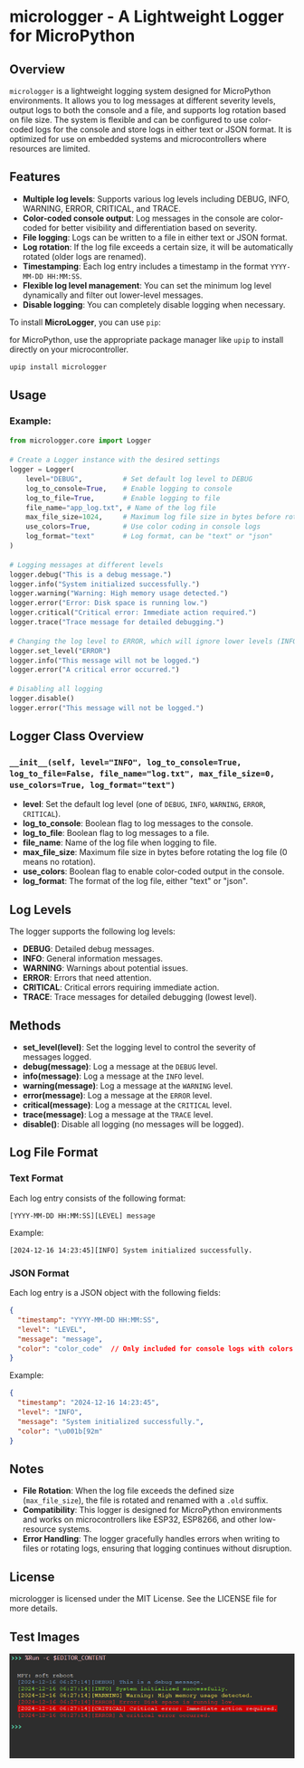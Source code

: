 
# micrologger - A Lightweight Logger for MicroPython

## Overview

`micrologger` is a lightweight logging system designed for MicroPython environments. It allows you to log messages at different severity levels, output logs to both the console and a file, and supports log rotation based on file size. The system is flexible and can be configured to use color-coded logs for the console and store logs in either text or JSON format. It is optimized for use on embedded systems and microcontrollers where resources are limited.

## Features

- **Multiple log levels**: Supports various log levels including DEBUG, INFO, WARNING, ERROR, CRITICAL, and TRACE.
- **Color-coded console output**: Log messages in the console are color-coded for better visibility and differentiation based on severity.
- **File logging**: Logs can be written to a file in either text or JSON format.
- **Log rotation**: If the log file exceeds a certain size, it will be automatically rotated (older logs are renamed).
- **Timestamping**: Each log entry includes a timestamp in the format `YYYY-MM-DD HH:MM:SS`.
- **Flexible log level management**: You can set the minimum log level dynamically and filter out lower-level messages.
- **Disable logging**: You can completely disable logging when necessary.

To install **MicroLogger**, you can use `pip`:

 for MicroPython, use the appropriate package manager like `upip` to install directly on your microcontroller.

```bash
upip install micrologger
```

## Usage

### Example:

```python
from micrologger.core import Logger

# Create a Logger instance with the desired settings
logger = Logger(
    level="DEBUG",          # Set default log level to DEBUG
    log_to_console=True,    # Enable logging to console
    log_to_file=True,       # Enable logging to file
    file_name="app_log.txt", # Name of the log file
    max_file_size=1024,     # Maximum log file size in bytes before rotation
    use_colors=True,        # Use color coding in console logs
    log_format="text"       # Log format, can be "text" or "json"
)

# Logging messages at different levels
logger.debug("This is a debug message.")
logger.info("System initialized successfully.")
logger.warning("Warning: High memory usage detected.")
logger.error("Error: Disk space is running low.")
logger.critical("Critical error: Immediate action required.")
logger.trace("Trace message for detailed debugging.")

# Changing the log level to ERROR, which will ignore lower levels (INFO, DEBUG)
logger.set_level("ERROR")
logger.info("This message will not be logged.")
logger.error("A critical error occurred.")

# Disabling all logging
logger.disable()
logger.error("This message will not be logged.")
```

## Logger Class Overview

### `__init__(self, level="INFO", log_to_console=True, log_to_file=False, file_name="log.txt", max_file_size=0, use_colors=True, log_format="text")`

- **level**: Set the default log level (one of `DEBUG`, `INFO`, `WARNING`, `ERROR`, `CRITICAL`).
- **log_to_console**: Boolean flag to log messages to the console.
- **log_to_file**: Boolean flag to log messages to a file.
- **file_name**: Name of the log file when logging to file.
- **max_file_size**: Maximum file size in bytes before rotating the log file (0 means no rotation).
- **use_colors**: Boolean flag to enable color-coded output in the console.
- **log_format**: The format of the log file, either "text" or "json".

## Log Levels

The logger supports the following log levels:

- **DEBUG**: Detailed debug messages.
- **INFO**: General information messages.
- **WARNING**: Warnings about potential issues.
- **ERROR**: Errors that need attention.
- **CRITICAL**: Critical errors requiring immediate action.
- **TRACE**: Trace messages for detailed debugging (lowest level).

## Methods

- **set_level(level)**: Set the logging level to control the severity of messages logged.
- **debug(message)**: Log a message at the `DEBUG` level.
- **info(message)**: Log a message at the `INFO` level.
- **warning(message)**: Log a message at the `WARNING` level.
- **error(message)**: Log a message at the `ERROR` level.
- **critical(message)**: Log a message at the `CRITICAL` level.
- **trace(message)**: Log a message at the `TRACE` level.
- **disable()**: Disable all logging (no messages will be logged).

## Log File Format

### Text Format
Each log entry consists of the following format:
```
[YYYY-MM-DD HH:MM:SS][LEVEL] message
```

Example:
```
[2024-12-16 14:23:45][INFO] System initialized successfully.
```

### JSON Format
Each log entry is a JSON object with the following fields:
```json
{
  "timestamp": "YYYY-MM-DD HH:MM:SS",
  "level": "LEVEL",
  "message": "message",
  "color": "color_code"  // Only included for console logs with colors enabled
}
```

Example:
```json
{
  "timestamp": "2024-12-16 14:23:45",
  "level": "INFO",
  "message": "System initialized successfully.",
  "color": "\u001b[92m"
}
```

## Notes

- **File Rotation**: When the log file exceeds the defined size (`max_file_size`), the file is rotated and renamed with a `.old` suffix.
- **Compatibility**: This logger is designed for MicroPython environments and works on microcontrollers like ESP32, ESP8266, and other low-resource systems.
- **Error Handling**: The logger gracefully handles errors when writing to files or rotating logs, ensuring that logging continues without disruption.

## License

micrologger is licensed under the MIT License. See the LICENSE file for more details.

## Test Images


![Logger in Test-file](./tests/test.png)